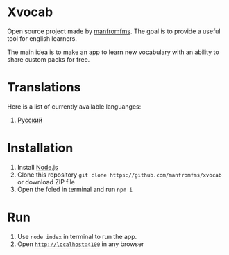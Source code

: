 # Xvocab
Open source project made by [manfromfms](https://github.com/manfromfms/). The goal is to provide a useful tool for english learners.

The main idea is to make an app to learn new vocabulary with an ability to share custom packs for free.

# Translations
Here is a list of currently available languanges:
1. [Русский]()


# Installation
1. Install [Node.js](https://nodejs.org)
2. Clone this repository `git clone https://github.com/manfromfms/xvocab` or download ZIP file
3. Open the foled in terminal and run `npm i`

# Run
1. Use `node index` in terminal to run the app. 
2. Open [`http://localhost:4100`](http://localhost:4100) in any browser
